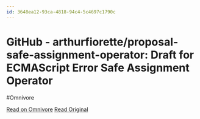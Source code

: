 ```yaml
---
id: 3648ea12-93ca-4818-94c4-5c4697c1790c
---
```


# GitHub - arthurfiorette/proposal-safe-assignment-operator: Draft for ECMAScript Error Safe Assignment Operator
#Omnivore

[Read on Omnivore](https://omnivore.app/me/https-github-com-arthurfiorette-proposal-safe-assignment-operato-191ea9766b7)
[Read Original](https://github.com/arthurfiorette/proposal-safe-assignment-operator)

